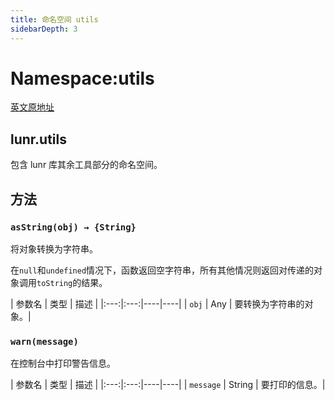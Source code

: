 ```yaml
---
title: 命名空间 utils
sidebarDepth: 3
---
```


# Namespace:utils

[英文原地址](https://lunrjs.com/docs/lunr.utils.html)

## lunr.utils

包含 lunr 库其余工具部分的命名空间。

## 方法

### `asString(obj) → {String}` <Badge text="static" />

将对象转换为字符串。

在`null`和`undefined`情况下，函数返回空字符串，所有其他情况则返回对传递的对象调用`toString`的结果。

| 参数名 | 类型 | 描述 |
|:---:|:---:|----|----|
| `obj` | Any | 要转换为字符串的对象。|

### `warn(message)` <Badge text="static" />

在控制台中打印警告信息。

| 参数名 | 类型 | 描述 |
|:---:|:---:|----|----|
| `message` | String | 要打印的信息。|